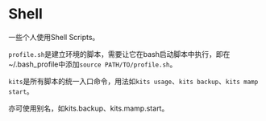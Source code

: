 # Shell

一些个人使用Shell Scripts。

`profile.sh`是建立环境的脚本，需要让它在bash启动脚本中执行，即在~/.bash_profile中添加`source PATH/TO/profile.sh`。

`kits`是所有脚本的统一入口命令，用法如`kits usage`、`kits backup`、`kits mamp start`。

亦可使用别名，如kits.backup、kits.mamp.start。